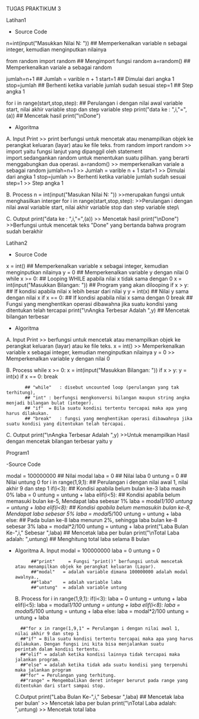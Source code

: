 TUGAS PRAKTIKUM 3

Latihan1

- Source Code

n=int(input("Masukkan Nilai N: "))          ## Memperkenalkan variable n sebagai integer, kemudian menginputkan nilainya

from random import random                   ## Mengimport fungsi random
a=random()                                  ## Memperkenalkan variale a sebagai random

jumlah=n+1                                  ## Jumlah = varible n + 1
start=1                                     ## Dimulai dari angka 1
stop=jumlah                                 ## Berhenti ketika variable jumlah sudah sesuai
step=1                                      ## Step angka 1

for i in range(start,stop,step):            ## Perulangan i dengan nilai awal variable start, nilai akhir variable stop dan step variable step
    print("data ke : ",i,"=",(a))           ## Mencetak hasil
print("\nDone")

- Algoritma

A. Input 
    Print
        >> print berfungsi untuk mencetak atau menampilkan objek ke perangkat keluaran (layar) atau ke file teks.
    from random import random
        >> import yaitu fungsi lanjut yang dipanggil oleh statement import.sedangankan random untuk menentukan suatu
        pilihan. yang berarti menggabungkan dua operasi.
    a=random()
        >> memperkenalkan variale a sebagai random
    jumlah=n+1
        >> Jumlah = varible n + 1
    start=1
        >> Dimulai dari angka 1
    stop=jumlah
        >> Berhenti ketika variable jumlah sudah sesuai
    step=1
        >> Step angka 1
        
B. Process 
    n = int(input("Masukan Nilai N: "))
        >>merupakan fungsi untuk menghasilkan interger
    for i in range(start,stop,step):
        >>Perulangan i dengan nilai awal variable start, nilai akhir variable stop dan step variable step\
        
C. Output
    print("data ke : ",i,"=",(a))
        >> Mencetak hasil
    print("\nDone")
        >>Berfungsi untuk mencetak teks "Done" yang bertanda bahwa program sudah berakhir

Latihan2

- Source Code

x = int()                                ## Memperkenalkan variable x sebagai integer, kemudian menginputkan nilainya
y = 0                                    ## Memperkenalkan variable y dengan nilai 0
while x >= 0:                            ## Looping WHILE apabila nilai x tidak sama dengan 0
 x = int(input("Masukkan Bilangan: "))   ## Program yang akan dilooping
 if x > y:                               ## If kondisi apabila nilai x lebih besar dari nilai y
  y = int(x)                             ## Nilai y sama dengan nilai x
 if x == 0:                              ## If kondisi apabila nilai x sama dengan 0
  break                                  ## Fungsi yang menghentikan operasi dibawahna jika suatu kondisi yang ditentukan telah tercapai
print("\nAngka Terbesar Adalah ",y)      ## Mencetak bilangan terbesar

- Algoritma

A. Input 
      Print
          >> berfungsi untuk mencetak atau menampilkan objek ke perangkat keluaran (layar) atau ke file teks.
      x = int()
          >> Memperkenalkan variable x sebagai integer, kemudian menginputkan nilainya
      y = 0
          >> Memperkenalkan variable y dengan nilai 0
          
B. Process
      while x >= 0:
       x = int(input("Masukkan Bilangan: "))
       if x > y:
       y = int(x)
       if x == 0:
         break
           
           ## "while"	: disebut uncounted loop (perulangan yang tak terhitung),
           ## "int"	: berfungsi mengkonversi bilangan maupun string angka menjadi bilangan bulat (integer).
           ## "if"	= Bila suatu kondisi tertentu tercapai maka apa yang harus dilakukan.
           ## "break"	: fungsi yang menghentikan operasi dibawahnya jika suatu kondisi yang ditentukan telah tercapai.

C. Output
      print("\nAngka Terbesar Adalah ",y)
          >>Untuk menampilkan Hasil dengan mencetak bilangan terbesar yaitu y

Program1

-Source Code

modal = 100000000                              ## Nilai modal
laba = 0                                       ## Nilai laba 0
untung = 0                                     ## Nilai untung 0
for i in range(1,9,1):                         ## Perulangan i dengan nilai awal 1, nilai akhir 9 dan step 1
 if(i<3):                                      ## Kondisi apabila belum bulan ke-3 laba masih 0%
  laba = 0
  untung = untung + laba
 elif(i<5):                                    ## Kondisi apabila belum memasuki bulan ke-5,  Mendapat laba sebesar 1%
  laba = modal*1/100
  untung = untung + laba
 elif(i<8):                                    ## Kondisi apabila belum memasukin bulan ke-8, Mendapat laba sebesar 5%
  laba = modal*5/100
  untung = untung + laba
 else:                                         ## Pada bulan ke-8 laba menurun 2%, sehingga laba bulan ke-8 sebesar 3%
  laba = modal*2/100
  untung = untung + laba
 print("Laba Bulan Ke-",i," Sebesar ",laba)    ## Mencetak laba per bulan
print("\nTotal Laba adalah: ",untung)          ## Menghitung total laba selama 8 bulan
- Algoritma
  A. Input 
        modal = 100000000
        laba = 0
        untung = 0 
        
            ##"print"	  = Fungsi "print()" berfungsi untuk mencetak atau menampilkan objek ke perangkat keluaran (Layar).
            ##"modal"   = adalah variable dimana 100000000 adalah modal awalnya.,
            ##"laba"    = adalah variable laba
            ##"untung"  = adalah variable untung
            
  B. Process
      for i in range(1,9,1):
       if(i<3):
        laba = 0
        untung = untung + laba
       elif(i<5):
        laba = modal*1/100
        untung = untung + laba
       elif(i<8):
        laba = modal*5/100
        untung = untung + laba
       else:
        laba = modal*2/100
        untung = untung + laba
      
        ##"for x in range(1,9,1" = Perulangan i dengan nilai awal 1, nilai akhir 9 dan step 1
        ##"if" = Bila suatu kondisi tertentu tercapai maka apa yang harus dilakukan. Dengan fungsi ini kita bisa menjalankan suatu                  perintah dalam kondisi tertentu. 
        ##"elif" = adalah ketika kondisi lainnya tidak tercapai maka jalankan program.
        ##"else" = adalah ketika tidak ada suatu kondisi yang terpenuhi maka jalankan program
        ##"for"	= Perulangan yang terhitung.
        ##"range" = Mengembalikan deret integer berurut pada range yang ditentukan dari start sampai stop.
        
   C.Output
      print("Laba Bulan Ke-",i," Sebesar ",laba)    ## Mencetak laba per bulan'
      >> Mencetak laba per bulan
    print("\nTotal Laba adalah: ",untung)
      >> Mencetak total laba
